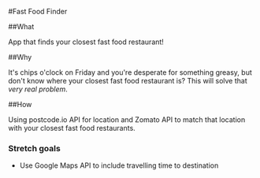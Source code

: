 #Fast Food Finder


##What

App that finds your closest fast food restaurant!


##Why

It's chips o'clock on Friday and you're desperate for something greasy, but don't know where your closest fast food restaurant is? This will solve that _very real problem_.


##How

Using postcode.io API for location and Zomato API to match that location with your closest fast food restaurants.


### Stretch goals

- Use Google Maps API to include travelling time to destination
